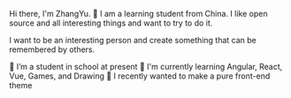 Hi there, I'm ZhangYu. 👋
I am a learning student from China. I like open source and all interesting things and want to try to do it.

I want to be an interesting person and create something that can be remembered by others.

🔭 I’m a student in school at present
🌱 I'm currently learning Angular, React, Vue, Games, and Drawing
🤔 I recently wanted to make a pure front-end theme

<!---
ruan115/ruan115 is a ✨ special ✨ repository because its `README.md` (this file) appears on your GitHub profile.
You can click the Preview link to take a look at your changes.
--->
